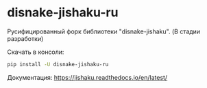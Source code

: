 # disnake-jishaku-ru
Русифицированный форк библиотеки "disnake-jishaku". (В стадии разработки)

Скачать в консоли:
```bash
pip install -U disnake-jishaku-ru
```

Документация:
https://jishaku.readthedocs.io/en/latest/
